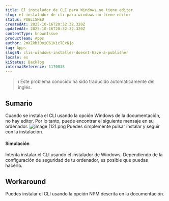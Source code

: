 ```yaml
---
title: El instalador de CLI para Windows no tiene editor
slug: el-instalador-de-cli-para-windows-no-tiene-editor
status: PUBLISHED
createdAt: 2025-10-16T20:32:32.320Z
updatedAt: 2025-10-16T20:32:32.320Z
contentType: knownIssue
productTeam: Apps
author: 2mXZkbi0oi061KicTExNjo
tag: Apps
slugEN: clis-windows-installer-doesnt-have-a-publisher
locale: es
kiStatus: Backlog
internalReference: 1170038
---
```


>ℹ️ Este problema conocido ha sido traducido automáticamente del inglés.

## Sumario


Cuando se instala el CLI usando la opción Windows de la documentación, no hay editor. Por lo tanto, puede encontrar el siguiente mensaje en su ordenador.
 ![image (12).png](https://vtexhelp.zendesk.com/attachments/token/F02RItFccmznmy106xSt9kjkQ/?name=image+%2812%29.png&lotus_request=true)
Puedes simplemente pulsar instalar y seguir con la instalación.


#### Simulación


Intenta instalar el CLI usando el instalador de Windows. Dependiendo de la configuración de seguridad de tu ordenador, es posible que puedas hacerlo.

## Workaround


Puedes instalar el CLI usando la opción NPM descrita en la documentación.



